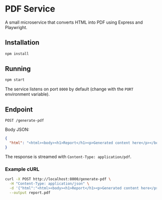 # PDF Service

A small microservice that converts HTML into PDF using Express and Playwright.

## Installation

```bash
npm install
```

## Running

```bash
npm start
```

The service listens on port `8000` by default (change with the `PORT` environment variable).

## Endpoint

`POST /generate-pdf`

Body JSON:

```json
{
  "html": "<html><body><h1>Report</h1><p>Generated content here</p></body></html>"
}
```

The response is streamed with `Content-Type: application/pdf`.

### Example cURL

```bash
curl -X POST http://localhost:8000/generate-pdf \
  -H "Content-Type: application/json" \
  -d '{"html":"<html><body><h1>Report</h1><p>Generated content here</p></body></html>"}' \
  --output report.pdf
```
